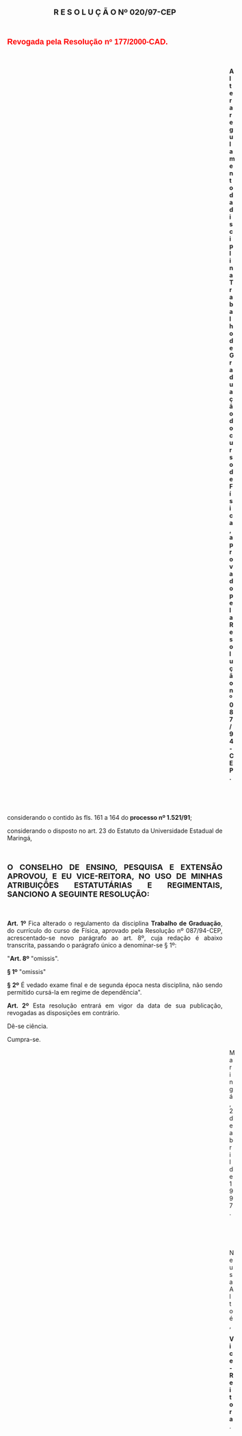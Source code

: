 <BODY>

<B><FONT SIZE=4><P ALIGN="CENTER">R E S O L U &Ccedil; &Atilde; O   Nº 020/97-CEP</P>
</B></FONT>
<P>&nbsp;</P>
<B><FONT FACE="Arial" SIZE=4 COLOR="#ff0000"><P>Revogada pela Resolu&ccedil;&atilde;o nº 177/2000-CAD.</P>
</B></FONT>
<P>&nbsp;</P><DIR>
<DIR>
<DIR>
<DIR>
<DIR>
<DIR>
<DIR>
<DIR>
<DIR>
<DIR>
<DIR>
<DIR>
<DIR>

<B><P ALIGN="JUSTIFY">Altera regulamento da disciplina Trabalho de Gradua&ccedil;&atilde;o do curso de F&iacute;sica, aprovado pela Resolu&ccedil;&atilde;o nº 087/94-CEP.</P>
</B>
<P>&nbsp;</P>
<P>&nbsp;</P></DIR>
</DIR>
</DIR>
</DIR>
</DIR>
</DIR>
</DIR>
</DIR>
</DIR>
</DIR>
</DIR>
</DIR>
</DIR>

<P>&#9;&#9;considerando o contido &agrave;s fls. 161 a 164 do <B>processo nº 1.521/91</B>;</P>
<P ALIGN="JUSTIFY">&#9;&#9;considerando o disposto no art. 23 do Estatuto da Universidade Estadual de Maring&aacute;,</P>
<P ALIGN="JUSTIFY"></P>
<P ALIGN="JUSTIFY">&nbsp;</P>
<B><FONT SIZE=4><P ALIGN="JUSTIFY">O CONSELHO DE ENSINO, PESQUISA E EXTENS&Atilde;O APROVOU, E EU VICE-REITORA, NO USO DE MINHAS ATRIBUI&Ccedil;&Otilde;ES ESTATUT&Aacute;RIAS E REGIMENTAIS, SANCIONO A SEGUINTE RESOLU&Ccedil;&Atilde;O:</P>
</B></FONT><P ALIGN="JUSTIFY"></P>
<P ALIGN="JUSTIFY">&nbsp;</P>
<P ALIGN="JUSTIFY">&#9;&#9;<B>Art. 1º </B>Fica alterado o regulamento da disciplina <B>Trabalho de Gradua&ccedil;&atilde;o</B>, do curr&iacute;culo do curso de F&iacute;sica, aprovado pela Resolu&ccedil;&atilde;o nº 087/94-CEP, acrescentado-se novo par&aacute;grafo ao art. 8º, cuja reda&ccedil;&atilde;o &eacute; abaixo transcrita, passando o par&aacute;grafo &uacute;nico a denominar-se § 1º:</P>
<P ALIGN="JUSTIFY">&#9;&#9;&quot;<B>Art. 8º</B> &quot;omissis&quot;.</P>
<P ALIGN="JUSTIFY">&#9;&#9;<B>§ 1º</B> &quot;omissis&quot;</P>
<B><P ALIGN="JUSTIFY">&#9;&#9;§ 2º</B> &Eacute; vedado exame final e de segunda &eacute;poca nesta disciplina, n&atilde;o sendo permitido curs&aacute;-la em regime de depend&ecirc;ncia&quot;.</P>
<P ALIGN="JUSTIFY">&#9;&#9;<B>Art. 2º</B> Esta resolu&ccedil;&atilde;o entrar&aacute; em vigor da data de sua publica&ccedil;&atilde;o, revogadas as disposi&ccedil;&otilde;es em contr&aacute;rio.</P>
<P>&#9;&#9;D&ecirc;-se ci&ecirc;ncia.</P>
<P>&#9;&#9;Cumpra-se.</P>
<DIR>
<DIR>
<DIR>
<DIR>
<DIR>
<DIR>
<DIR>
<DIR>
<DIR>
<DIR>
<DIR>
<DIR>
<DIR>

<P>Maring&aacute;, 2 de abril de 1997.</P>

<P>&nbsp;</P>
<P>&nbsp;</P>
<P>Neusa Alto&eacute;,</P>
<B><P>Vice-Reitora</B>.</P>

<FONT SIZE=2><P>&nbsp;</P></DIR>
</DIR>
</DIR>
</DIR>
</DIR>
</DIR>
</DIR>
</DIR>
</DIR>
</DIR>
</DIR>
</DIR>
</DIR>
</FONT></BODY>
